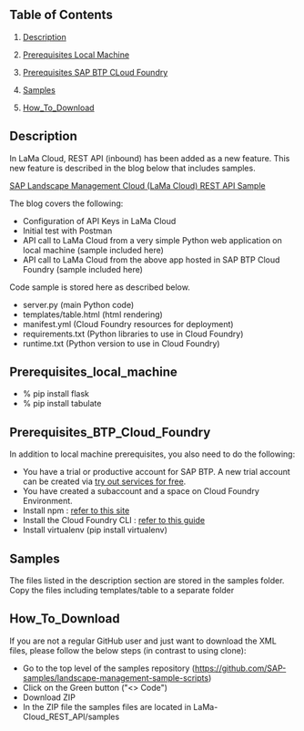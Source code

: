 ## Table of Contents
1. [Description](#Description)

2. [Prerequisites Local Machine](#Prerequisites_local_machine)

3. [Prerequisites SAP BTP CLoud Foundry](#Prerequisites_BTP_Cloud_Foundry)

3. [Samples](#Samples)

4. [How_To_Download](#How_To_Download)




## Description
In LaMa Cloud, REST API (inbound) has been added as a new feature. This new feature is described in the blog below that includes samples.

[SAP Landscape Management Cloud (LaMa Cloud) REST API Sample](https://blogs.sap.com/2023/06/21/sap-landscape-management-cloud-lama-cloud-rest-api-sample/)

The blog covers the following:

- Configuration of API Keys in LaMa Cloud
- Initial test with Postman
- API call to LaMa Cloud from a very simple Python web application on local machine (sample included here)
- API call to LaMa Cloud from the above app hosted in SAP BTP Cloud Foundry (sample included here)

Code sample is stored here as described below.

- server.py (main Python code)
- templates/table.html (html rendering)
- manifest.yml (Cloud Foundry resources for deployment)
- requirements.txt (Python libraries to use in Cloud Foundry)
- runtime.txt (Python version to use in Cloud Foundry)

## Prerequisites_local_machine

- % pip install flask
- % pip install tabulate

## Prerequisites_BTP_Cloud_Foundry

In addition to local machine prerequisites, you also need to do the following:

- You have a trial or productive account for SAP BTP. A new trial account can be created via [try out services for free](https://developers.sap.com/tutorials/btp-free-tier-account.html).
- You have created a subaccount and a space on Cloud Foundry Environment.
- Install npm : [refer to this site](https://docs.npmjs.com/downloading-and-installing-node-js-and-npm)
- Install the Cloud Foundry CLI : [refer to this guide](https://help.sap.com/products/BTP/65de2977205c403bbc107264b8eccf4b/4ef907afb1254e8286882a2bdef0edf4.html)
- Install virtualenv (pip install virtualenv)

## Samples
The files listed in the description section are stored in the samples folder. Copy the files including templates/table to a separate folder

## How_To_Download
If you are not a regular GitHub user and just want to download the XML files, please follow the below steps (in contrast to using clone):

- Go to the top level of the samples repository (https://github.com/SAP-samples/landscape-management-sample-scripts)
- Click on the Green button ("<> Code")
- Download ZIP
- In the ZIP file the samples files are located in LaMa-Cloud_REST_API/samples


